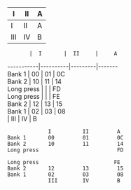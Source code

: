 I | II | A
---|---|-----
I | II | A
III | IV | B
 
    
           |  I       |  II     |     A   
-----------|----------|---------|-------   
Bank 1     |  00      |   01    |     0C   
Bank 2     |  10      |   11    |     14   
Long press |          |         |     FD   
Long press |          |         |     FE   
Bank 2     |  12      |   13    |     15   
Bank 1     |  02      |   03    |     08   
           |  III     |   IV    |     B   

    

```
             I          II         A
Bank 1       00         01         0C
Bank 2       10         11         14
Long press                         FD

Long press                        FE
Bank 2       12         13         15
Bank 1       02         03         08
             III        IV         B
```

